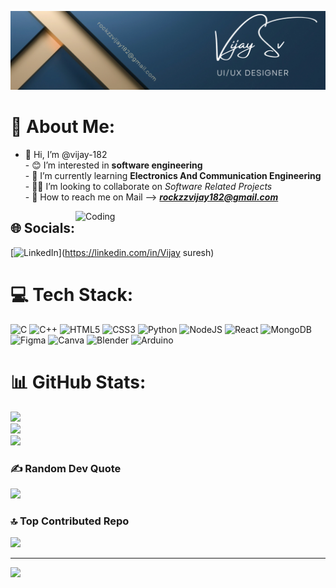 ![MasterHead](https://raw.githubusercontent.com/vijay-182/vijay-182/main/Blue%20Gold%20Elegant%20Minimalist%20Digital%20Marketer%20LinkedIn%20Banner.png)
# 💫 About Me:
- 👋 Hi, I’m @vijay-182<br>- 😊 I’m interested in **software engineering**<br>- 🌱 I’m currently learning **Electronics And Communication Engineering**<br>- 👨‍💻 I’m looking to collaborate on _Software Related Projects_ <br>- 📨 How to reach me on Mail --> ***rockzzvijay182@gmail.com***

<img align="right" alt="Coding" width="400" src="https://www.reddit.com/media?url=https%3A%2F%2Fi.redd.it%2F5fxny70880xb1.gif">

## 🌐 Socials:
[![LinkedIn](https://img.shields.io/badge/LinkedIn-%230077B5.svg?logo=linkedin&logoColor=white)](https://linkedin.com/in/Vijay suresh) 

# 💻 Tech Stack:
![C](https://img.shields.io/badge/c-%2300599C.svg?style=plastic&logo=c&logoColor=white) ![C++](https://img.shields.io/badge/c++-%2300599C.svg?style=plastic&logo=c%2B%2B&logoColor=white) ![HTML5](https://img.shields.io/badge/html5-%23E34F26.svg?style=plastic&logo=html5&logoColor=white) ![CSS3](https://img.shields.io/badge/css3-%231572B6.svg?style=plastic&logo=css3&logoColor=white) ![Python](https://img.shields.io/badge/python-3670A0?style=plastic&logo=python&logoColor=ffdd54) ![NodeJS](https://img.shields.io/badge/node.js-6DA55F?style=plastic&logo=node.js&logoColor=white) ![React](https://img.shields.io/badge/react-%2320232a.svg?style=plastic&logo=react&logoColor=%2361DAFB) ![MongoDB](https://img.shields.io/badge/MongoDB-%234ea94b.svg?style=plastic&logo=mongodb&logoColor=white) ![Figma](https://img.shields.io/badge/figma-%23F24E1E.svg?style=plastic&logo=figma&logoColor=white) ![Canva](https://img.shields.io/badge/Canva-%2300C4CC.svg?style=plastic&logo=Canva&logoColor=white) ![Blender](https://img.shields.io/badge/blender-%23F5792A.svg?style=plastic&logo=blender&logoColor=white) ![Arduino](https://img.shields.io/badge/-Arduino-00979D?style=plastic&logo=Arduino&logoColor=white)
# 📊 GitHub Stats:
![](https://github-readme-stats.vercel.app/api?username=vijay-182&theme=radical&hide_border=false&include_all_commits=false&count_private=false)<br/>
![](https://github-readme-streak-stats.herokuapp.com/?user=vijay-182&theme=radical&hide_border=false)<br/>
![](https://github-readme-stats.vercel.app/api/top-langs/?username=vijay-182&theme=radical&hide_border=false&include_all_commits=false&count_private=false&layout=compact)

### ✍️ Random Dev Quote
![](https://quotes-github-readme.vercel.app/api?type=horizontal&theme=radical)

### 🔝 Top Contributed Repo
![](https://github-contributor-stats.vercel.app/api?username=vijay-182&limit=5&theme=monokai&combine_all_yearly_contributions=true)

---
[![](https://visitcount.itsvg.in/api?id=vijay-182&icon=8&color=5)](https://visitcount.itsvg.in)

<!-- Proudly created with GPRM ( https://gprm.itsvg.in ) -->
<!---
vijay-182/vijay-182 is a ✨ special ✨ repository because its `README.md` (this file) appears on your GitHub profile.
You can click the Preview link to take a look at your changes.
--->
